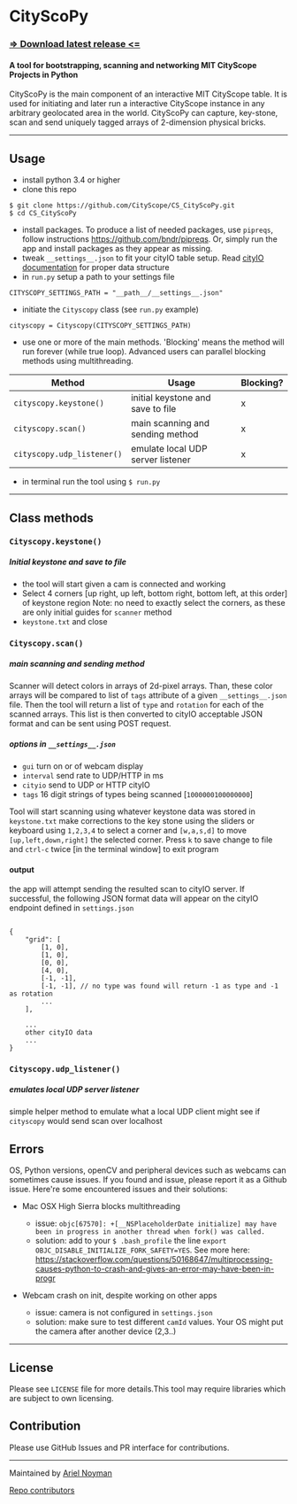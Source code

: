 # CityScoPy

### [=> Download latest release <=](https://github.com/CityScope/CS_Scanner_Python/releases/)

#### A tool for bootstrapping, scanning and networking MIT CityScope Projects in Python

CityScoPy is the main component of an interactive MIT CityScope table.
It is used for initiating and later run a interactive CityScope instance in any arbitrary geolocated area in the world. CityScoPy can capture, key-stone, scan and send uniquely tagged arrays of 2-dimension physical bricks.

---

## Usage

-   install python 3.4 or higher
-   clone this repo

```
$ git clone https://github.com/CityScope/CS_CityScoPy.git
$ cd CS_CityScoPy
```

-   install packages. To produce a list of needed packages, use `pipreqs`, follow instructions https://github.com/bndr/pipreqs. Or, simply run the app and install packages as they appear as missing.
-   tweak `__settings__.json` to fit your cityIO table setup. Read [cityIO documentation](https://github.com/cityscope/cs_cityio_backend/wiki) for proper data structure
-   in `run.py` setup a path to your settings file

```
CITYSCOPY_SETTINGS_PATH = "__path__/__settings__.json"
```

-   initiate the `Cityscopy` class (see `run.py` example)

```
cityscopy = Cityscopy(CITYSCOPY_SETTINGS_PATH)
```

-   use one or more of the main methods. 'Blocking' means the method will run forever (while true loop). Advanced users can parallel blocking methods using multithreading.

| Method                     | Usage                             | Blocking? |
| -------------------------- | --------------------------------- | --------- |
| `cityscopy.keystone()`     | initial keystone and save to file | x         |
| `cityscopy.scan()`         | main scanning and sending method  | x         |
| `cityscopy.udp_listener()` | emulate local UDP server listener | x         |

-   in terminal run the tool using `$ run.py`

---

## Class methods

### `Cityscopy.keystone()`

##### Initial keystone and save to file

-   the tool will start given a cam is connected and working
-   Select 4 corners [up right, up left, bottom right, bottom left, at this order] of keystone region
    Note: no need to exactly select the corners, as these are only initial guides for `scanner` method
-   `keystone.txt` and close

### `Cityscopy.scan()`

##### main scanning and sending method

Scanner will detect colors in arrays of 2d-pixel arrays. Than, these color arrays will be compared to list of `tags` attribute of a given `__settings__.json` file. Then the tool will return a list of `type` and `rotation` for each of the scanned arrays. This list is then converted to cityIO acceptable JSON format and can be sent using POST request.

##### options in `__settings__.json`

-   `gui` turn on or of webcam display
-   `interval` send rate to UDP/HTTP in ms
-   `cityio` send to UDP or HTTP cityIO
-   `tags` 16 digit strings of types being scanned [`1000000100000000`]

Tool will start scanning using whatever keystone data was stored in `keystone.txt`
make corrections to the key stone using the sliders or keyboard using `1,2,3,4` to select a corner and `[w,a,s,d]` to move `[up,left,down,right]` the selected corner. Press `k` to save change to file and `ctrl-c` twice [in the terminal window] to exit program

#### output

the app will attempt sending the resulted scan to cityIO server. If successful, the following JSON format data will appear on the cityIO endpoint defined in `settings.json`

```

{
    "grid": [
        [1, 0],
        [1, 0],
        [0, 0],
        [4, 0],
        [-1, -1],
        [-1, -1], // no type was found will return -1 as type and -1 as rotation
        ...
    ],

    ...
    other cityIO data
    ...
}

```

### `Cityscopy.udp_listener()`

##### emulates local UDP server listener

simple helper method to emulate what a local UDP client might see if `cityscopy` would send scan over localhost

## Errors

OS, Python versions, openCV and peripheral devices such as webcams can sometimes cause issues. If you found and issue, please report it as a Github issue. Here're some encountered issues and their solutions:

-   Mac OSX High Sierra blocks multithreading

    -   issue: `objc[67570]: +[__NSPlaceholderDate initialize] may have been in progress in another thread when fork() was called.`
    -   solution: add to your `$ .bash_profile` the line `export OBJC_DISABLE_INITIALIZE_FORK_SAFETY=YES`. See more here: https://stackoverflow.com/questions/50168647/multiprocessing-causes-python-to-crash-and-gives-an-error-may-have-been-in-progr

-   Webcam crash on init, despite working on other apps
    -   issue: camera is not configured in `settings.json`
    -   solution: make sure to test different `camId` values. Your OS might put the camera after another device (2,3..)

---

## License

Please see `LICENSE` file for more details.This tool may require libraries which are subject to own licensing.

## Contribution

Please use GitHub Issues and PR interface for contributions.

---

Maintained by [Ariel Noyman](http://arielnoyman.com)

[Repo contributors](https://github.com/CityScope/CS_Scanner_Python/graphs/contributors)
